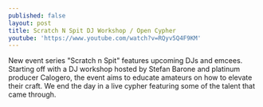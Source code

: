 ```yaml
---
published: false
layout: post
title: Scratch N Spit DJ Workshop / Open Cypher
youtube: 'https://www.youtube.com/watch?v=RQyv5Q4F9KM'
---
```

New event series "Scratch n Spit" features upcoming DJs and emcees. Starting off with a DJ workshop hosted by Stefan Barone and platinum producer Calogero, the event aims to educate amateurs on how to elevate their craft. We end the day in a live cypher featuring some of the talent that came through.

